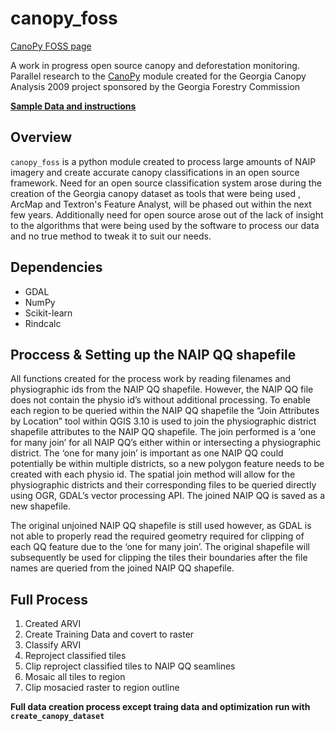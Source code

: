 # **canopy_foss** 

[CanoPy FOSS page](https://gislab.isnew.info/open_source_canopy_classification)

A work in progress open source canopy and deforestation monitoring. Parallel
research to the [CanoPy](https://github.com/HuidaeCho/canopy) module created
for the Georgia Canopy Analysis 2009 project sponsored by the Georgia Forestry
Commission

**[Sample Data and instructions](https://ungprod-my.sharepoint.com/:u:/g/personal/ocsmit7654_ung_edu/EX-DpRXnHspCpj6OXG5ZPtQB2uBgLb9XcJTcOZY6_H2h5w?e=B1TPc9)**

## Overview

`canopy_foss` is a python module created to process large amounts of NAIP
imagery and create accurate canopy classifications in an open source
framework. Need for an open source classification system arose during the
creation of the Georgia canopy dataset as tools that were being used
, ArcMap and Textron's Feature Analyst, will be phased out within the next
few years. Additionally need for open source arose out of the lack of
insight to the algorithms that were being used by the software to
process our data and no true method to tweak it to suit our needs.

## Dependencies

- GDAL 
- NumPy
- Scikit-learn
- Rindcalc

## Proccess & Setting up the NAIP QQ shapefile
All functions created for the process work by reading filenames and
 physiographic ids from the NAIP QQ shapefile. However, the NAIP QQ file does 
 not contain the physio id’s without additional processing. To enable each 
 region to be queried within the NAIP QQ shapefile the “Join Attributes by 
 Location” tool within QGIS 3.10 is used to join the physiographic district 
 shapefile attributes to the NAIP QQ shapefile. The join performed is a ‘one 
 for many join’ for all NAIP QQ’s either within or intersecting a physiographic 
 district. The ‘one for many join’ is important as one NAIP QQ could potentially
be within multiple districts, so a new polygon feature needs to be created
with each physio id. The spatial join method will allow for the physiographic
districts and their corresponding files to be queried directly using OGR, 
GDAL’s vector processing API. The joined NAIP QQ is saved as a new shapefile.

The original unjoined NAIP QQ shapefile is still used however, as GDAL is not
 able to properly read the required geometry required for clipping of each QQ
 feature due to the ‘one for many join’. The original shapefile will
 subsequently be used for clipping the tiles their boundaries after the file
  names are queried from the joined NAIP QQ shapefile. 


## Full Process

  1. Created ARVI
  2. Create Training Data and covert to raster
  3. Classify ARVI
  4. Reproject classified tiles
  5. Clip reproject classified tiles to NAIP QQ seamlines
  6. Mosaic all tiles to region 
  7. Clip mosacied raster to region outline
  
  **Full data creation process except traing data and optimization run with 
  ``create_canopy_dataset``**
